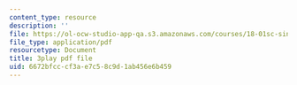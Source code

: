 ```yaml
---
content_type: resource
description: ''
file: https://ol-ocw-studio-app-qa.s3.amazonaws.com/courses/18-01sc-single-variable-calculus-fall-2010/6672bfcccf3ae7c58c9d1ab456e6b459_CXKoCMVqM9s.pdf
file_type: application/pdf
resourcetype: Document
title: 3play pdf file
uid: 6672bfcc-cf3a-e7c5-8c9d-1ab456e6b459
---
```

